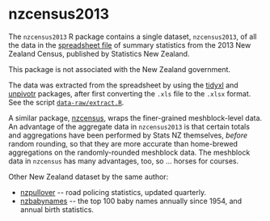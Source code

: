 # nzcensus2013

The `nzcensus2013` R package contains a single dataset, `nzcensus2013`, of all
the data in the [spreadsheet
file](http://www.stats.govt.nz/Census/2013-census/data-tables/electorate-tables.aspx)
of summary statistics from the 2013 New Zealand Census, published by Statistics
New Zealand.

This package is not associated with the New Zealand government.

The data was extracted from the spreadsheet by using the
[tidyxl](https://nacnudus.github.io/tidyxl) and
[unpivotr](https://nacnudus.github.io/unpivotr) packages, after first converting
the `.xls` file to the `.xlsx` format.  See the script
[`data-raw/extract.R`](https://github.com/nacnudus/nzcensus2013/blob/master/data-raw/extract.R).

A similar package, [nzcensus](https://github.com/ellisp/nzelect), wraps the
finer-grained meshblock-level data.  An advantage of the aggregate data in
`nzcensus2013` is that certain totals and aggregations have been performed by
Stats NZ themselves, *before* random rounding, so that they are more accurate
than home-brewed aggregations on the randomly-rounded meshblock data.  The
meshblock data in `nzcensus` has many advantages, too, so ... horses for
courses.

Other New Zealand dataset by the same author:

* [nzpullover](https://nacnudus.github.io/nzpullover) -- road policing
  statistics, updated quarterly.
* [nzbabynames](https://github.com/nacnudus/nzbabynames) --  the top 100 baby
  names annually since 1954, and annual birth statistics.
